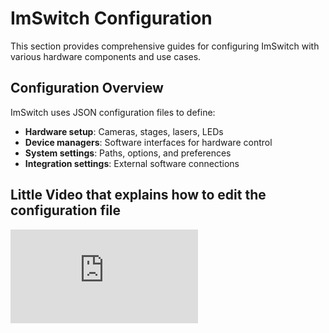 # ImSwitch Configuration

This section provides comprehensive guides for configuring ImSwitch with various hardware components and use cases.

## Configuration Overview

ImSwitch uses JSON configuration files to define:
- **Hardware setup**: Cameras, stages, lasers, LEDs
- **Device managers**: Software interfaces for hardware control
- **System settings**: Paths, options, and preferences
- **Integration settings**: External software connections

## Little Video that explains how to edit the configuration file

<div style={{position: 'relative', paddingBottom: '56.25%', height: 0, overflow: 'hidden'}}>
  <iframe 
    style={{position: 'absolute', top: 0, left: 0, width: '100%', height: '100%'}}
    src="https://www.youtube.com/embed/l3DnYsYwJyg?si=SZCwjO9W19O4WBgf" 
    title="YouTube video player" 
    frameBorder="0" 
    allow="accelerometer; autoplay; clipboard-write; encrypted-media; gyroscope; picture-in-picture" 
    allowFullScreen
  />
</div>

## Configuration Structure

### Configuration Files Location

**Default Locations:**
- **Windows**: `%USERPROFILE%\Documents\ImSwitchConfig\`
- **macOS**: `/Users/$USERNAME/ImSwitchConfig/`
- **Linux**: `~/ImSwitchConfig/`

**Folder Structure:**
```
ImSwitchConfig/
├── config/
│   └── imcontrol_options.json     # Main configuration
├── imcontrol_setups/
│   ├── uc2_basic.json             # Hardware configurations
│   ├── uc2_multicolor.json
│   └── custom_setup.json
├── imcontrol_slm/                  # SLM patterns
└── scripts/                       # Custom scripts
```

### Main Configuration File

The `imcontrol_options.json` file defines:

```json
{
    "setupFileName": "uc2_basic.json",
    "recording": {
        "outputFolder": "./recordings",
        "includeDateInOutputFolder": true
    },
    "watcher": {
        "outputFolder": "./scripts"
    }
}
```

## Hardware Configuration

### 1. UC2-ESP32 Basic Setup

**File**: `imcontrol_setups/uc2_basic.json`

```json
{
  "rs232devices": {
    "ESP32": {
      "managerName": "ESP32Manager",
      "managerProperties": {
        "host_": "192.168.1.100",
        "serialport": "/dev/ttyUSB0",
        "serialport_windows": "COM3"
      }
    }
  },
  "positioners": {
    "ESP32Stage": {
      "managerName": "ESP32StageManager",
      "managerProperties": {
        "rs232device": "ESP32",
        "stepsizeX": -0.3125,
        "stepsizeY": -0.3125,
        "stepsizeZ": 0.3125
      },
      "axes": ["X", "Y", "Z"],
      "forScanning": true,
      "forPositioning": true
    }
  },
  "lasers": {
    "LED": {
      "managerName": "ESP32LEDLaserManager",
      "managerProperties": {
        "rs232device": "ESP32",
        "channel_index": 1
      },
      "wavelength": 635,
      "valueRangeMin": 0,
      "valueRangeMax": 100
    }
  },
  "detectors": {
    "WidefieldCamera": {
      "managerName": "OpenCVCamManager",
      "managerProperties": {
        "cameraListIndex": 0,
        "OpenCVCamera": {
          "exposure": 0,
          "gain": 0
        }
      },
      "forAcquisition": true,
      "forFocusLock": true
    }
  }
}
```

### 2. Advanced Multi-Color Setup

**File**: `imcontrol_setups/uc2_multicolor.json`

```json
{
  "rs232devices": {
    "ESP32": {
      "managerName": "ESP32Manager",
      "managerProperties": {
        "host_": "192.168.43.129",
        "serialport": "/dev/ttyUSB0"
      }
    }
  },
  "positioners": {
    "ESP32Stage": {
      "managerName": "ESP32StageManager",
      "managerProperties": {
        "rs232device": "ESP32"
      },
      "axes": ["X", "Y", "Z"],
      "forScanning": true,
      "forPositioning": true
    }
  },
  "lasers": {
    "Laser405": {
      "managerName": "ESP32LEDLaserManager",
      "managerProperties": {
        "rs232device": "ESP32",
        "channel_index": 1
      },
      "wavelength": 405,
      "valueRangeMin": 0,
      "valueRangeMax": 100
    },
    "Laser488": {
      "managerName": "ESP32LEDLaserManager",
      "managerProperties": {
        "rs232device": "ESP32",
        "channel_index": 2
      },
      "wavelength": 488,
      "valueRangeMin": 0,
      "valueRangeMax": 100
    },
    "Laser561": {
      "managerName": "ESP32LEDLaserManager",
      "managerProperties": {
        "rs232device": "ESP32",
        "channel_index": 3
      },
      "wavelength": 561,
      "valueRangeMin": 0,
      "valueRangeMax": 100
    }
  },
  "detectors": {
    "WidefieldCamera": {
      "managerName": "HikCamManager",
      "managerProperties": {
        "isRGB": 1,
        "hikcam": {
          "exposure": 100,
          "gain": 0,
          "blacklevel": 100
        }
      },
      "forAcquisition": true,
      "forFocusLock": true
    }
  },
  "ledMatrixes": {
    "ESP32 LEDMatrix": {
      "managerName": "ESP32LEDMatrixManager",
      "managerProperties": {
        "rs232device": "ESP32",
        "dimx": 8,
        "dimy": 8
      },
      "wavelength": 635,
      "valueRangeMin": 0,
      "valueRangeMax": 255
    }
  },
  "autofocus": {
    "camera": "WidefieldCamera",
    "positioner": "ESP32Stage",
    "updateFreq": 10,
    "frameCropx": 100,
    "frameCropy": 100
  }
}
```

## Device Managers

### Camera Managers

**OpenCV Camera (USB/Built-in)**:
```json
"WidefieldCamera": {
  "managerName": "OpenCVCamManager",
  "managerProperties": {
    "cameraListIndex": 0,
    "OpenCVCamera": {
      "exposure": 0,
      "gain": 0,
      "fps": 30
    }
  }
}
```

**HIK/Daheng Industrial Camera**:
```json
"IndustrialCamera": {
  "managerName": "HikCamManager",
  "managerProperties": {
    "isRGB": 1,
    "hikcam": {
      "exposure": 100,
      "gain": 0,
      "blacklevel": 100,
      "gamma": 1.0
    }
  }
}
```

**Raspberry Pi Camera**:
```json
"PiCamera": {
  "managerName": "PiCamManager",
  "managerProperties": {
    "resolution": [1920, 1080],
    "framerate": 30,
    "sensor_mode": 0
  }
}
```

### Stage Managers

**UC2-ESP32 Stage**:
```json
"ESP32Stage": {
  "managerName": "ESP32StageManager",
  "managerProperties": {
    "rs232device": "ESP32",
    "stepsizeX": -0.3125,
    "stepsizeY": -0.3125,
    "stepsizeZ": 0.3125,
    "homeSpeedX": 15000,
    "homeSpeedY": 15000,
    "homeSpeedZ": 15000,
    "enabledAxes": ["X", "Y", "Z"]
  },
  "axes": ["X", "Y", "Z"],
  "forScanning": true,
  "forPositioning": true
}
```

### Laser/LED Managers

**UC2-ESP32 LED Control**:
```json
"LED_White": {
  "managerName": "ESP32LEDLaserManager",
  "managerProperties": {
    "rs232device": "ESP32",
    "channel_index": 1
  },
  "wavelength": 635,
  "valueRangeMin": 0,
  "valueRangeMax": 100
}
```

**LED Matrix Control**:
```json
"ESP32_LEDMatrix": {
  "managerName": "ESP32LEDMatrixManager",
  "managerProperties": {
    "rs232device": "ESP32",
    "dimx": 8,
    "dimy": 8
  },
  "wavelength": 635,
  "valueRangeMin": 0,
  "valueRangeMax": 255
}
```

## Communication Settings

### Serial/USB Communication

```json
"ESP32": {
  "managerName": "ESP32Manager",
  "managerProperties": {
    "serialport": "/dev/ttyUSB0",        # Linux
    "serialport_windows": "COM3",        # Windows
    "serialport_mac": "/dev/cu.usbserial-1410", # macOS
    "baudrate": 115200,
    "timeout": 1.0
  }
}
```

### WiFi/Network Communication

```json
"ESP32_WiFi": {
  "managerName": "ESP32Manager", 
  "managerProperties": {
    "host_": "192.168.1.100",
    "port": 31950,
    "timeout": 5.0
  }
}
```

## Configuration Templates

### 1. Basic Microscope

Minimal setup for testing:
- USB camera
- Single LED
- Basic stage control

### 2. Multi-Channel Fluorescence

Advanced setup for fluorescence microscopy:
- Industrial camera
- Multiple lasers (405nm, 488nm, 561nm)
- XYZ stage with autofocus
- LED matrix for structured illumination

### 3. High-Content Screening

Setup for automated plate imaging:
- High-resolution camera
- Fast stage movement
- Multiple illumination options
- Automated well scanning

### 4. Custom Research Setup

Template for specialized applications:
- Custom device managers
- Specialized hardware interfaces
- Research-specific workflows

## Advanced Configuration

### Custom Device Managers

Creating custom device interfaces:

```python
from imswitch.imcontrol.model.interfaces import DeviceManager

class CustomDeviceManager(DeviceManager):
    def __init__(self, deviceInfo, name, **kwargs):
        super().__init__(deviceInfo, name, **kwargs)
        # Initialize custom hardware
        
    def custom_function(self):
        # Implement custom functionality
        pass
```

### Widget Configuration

Enable/disable UI components:

```json
{
  "availableWidgets": [
    "Image",
    "Laser",
    "Positioner", 
    "Recording",
    "Settings"
  ],
  "nonAvailableWidgets": [
    "EtSTED",
    "FocusLock",
    "PixelCalibration"
  ]
}
```

### Scripting Integration

Configure script execution:

```json
{
  "scripting": {
    "enabled": true,
    "scriptPaths": ["./scripts", "/custom/scripts"],
    "autoStart": ["startup_script.py"],
    "allowedModules": ["numpy", "scipy", "opencv"]
  }
}
```

## Validation and Testing

### Configuration Validation

```python
# Validate configuration file
import json

def validate_config(config_file):
    try:
        with open(config_file, 'r') as f:
            config = json.load(f)
        print("Configuration is valid JSON")
        return True
    except json.JSONDecodeError as e:
        print(f"Invalid JSON: {e}")
        return False

# Test hardware connectivity
def test_hardware(config):
    # Test each device defined in configuration
    pass
```

### Common Validation Errors

**JSON Syntax Errors**:
- Missing commas
- Unmatched brackets
- Invalid quotes

**Device Reference Errors**:
- Incorrect device names
- Missing manager properties
- Invalid parameter values

## Best Practices

### Organization

1. **Use descriptive names** for devices and configurations
2. **Comment your configurations** (JSON doesn't support comments, use separate documentation)
3. **Version control** your configurations
4. **Test incrementally** when building complex setups

### Performance

1. **Optimize camera settings** for your application
2. **Configure appropriate timeouts** for network devices
3. **Use hardware triggering** when available
4. **Minimize unnecessary polling** of slow devices

### Maintenance

1. **Regular backups** of working configurations
2. **Document custom settings** and their purposes
3. **Test after updates** to ensure compatibility
4. **Keep templates** for common setups

## Next Steps

- **[Hardware Setup Guide](./Hardware.md)** - Physical hardware configuration
- **[Calibration Procedures](./Calibration.md)** - System calibration and alignment
- **[Troubleshooting](./Troubleshooting.md)** - Common configuration issues

## Related Resources

- **[UC2-REST Documentation](../02_Usage/UC2-REST.md)** - Communication layer details
- **[ImSwitch API Reference](https://imswitch.readthedocs.io/)** - Complete API documentation
- **[Example Configurations](https://github.com/openUC2/ImSwitchConfig)** - Community configurations